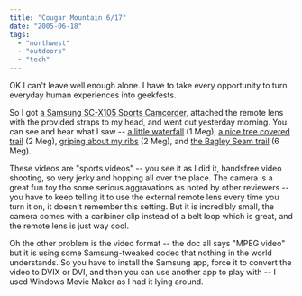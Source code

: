 ```yaml
---
title: "Cougar Mountain 6/17"
date: "2005-06-18"
tags: 
  - "northwest"
  - "outdoors"
  - "tech"
---
```


OK I can't leave well enough alone. I have to take every opportunity to turn everyday human experiences into geekfests.

So I got [a Samsung SC-X105 Sports Camcorder](http://product.samsung.com/cgi-bin/nabc/product/b2c_product_detail.jsp?eUser=&prod_id=SC-X105L%2fXAA), attached the remote lens with the provided straps to my head, and went out yesterday morning. You can see and hear what I saw -- [a little waterfall](http://www.theludwigs.com/video/outdoors/Waterfall.CougarMountain.061705.wmv) (1 Meg), [a nice tree covered trail](http://www.theludwigs.com/video/outdoors/TreeCover.CougarMountain.061705.wmv) (2 Meg), [griping about my ribs](http://www.theludwigs.com/video/outdoors/Ribs.CougarMountain.061705.wmv) (2 Meg), and [the Bagley Seam trail](http://www.theludwigs.com/video/outdoors/BagleySeam.CougarMountain.061705.wmv) (6 Meg).

These videos are "sports videos" -- you see it as I did it, handsfree video shooting, so very jerky and hopping all over the place. The camera is a great fun toy tho some serious aggravations as noted by other reviewers -- you have to keep telling it to use the external remote lens every time you turn it on, it doesn't remember this setting. But it is incredibly small, the camera comes with a caribiner clip instead of a belt loop which is great, and the remote lens is just way cool.

Oh the other problem is the video format -- the doc all says "MPEG video" but it is using some Samsung-tweaked codec that nothing in the world understands. So you have to install the Samsung app, force it to convert the video to DVIX or DVI, and then you can use another app to play with -- I used Windows Movie Maker as I had it lying around.
